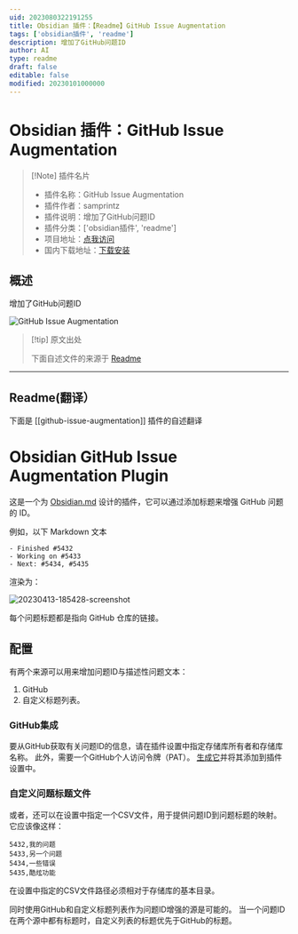 ```yaml
---
uid: 2023080322191255
title: Obsidian 插件：【Readme】GitHub Issue Augmentation
tags: ['obsidian插件', 'readme']
description: 增加了GitHub问题ID
author: AI
type: readme
draft: false
editable: false
modified: 20230101000000
---
```


# Obsidian 插件：GitHub Issue Augmentation

> [!Note] 插件名片
> - 插件名称：GitHub Issue Augmentation
> - 插件作者：samprintz
> - 插件说明：增加了GitHub问题ID
> - 插件分类：['obsidian插件', 'readme']
> - 项目地址：[点我访问](https://github.com/samprintz/obsidian-issue-augmentation-plugin)
> - 国内下载地址：[下载安装](https://pkmer.cn/products/plugin/pluginMarket/?github-issue-augmentation)

## 概述

增加了GitHub问题ID

![GitHub Issue Augmentation](https://cdn.pkmer.cn/covers/github-issue-augmentation.png!pkmer)

> [!tip] 原文出处
> 
>下面自述文件的来源于 [Readme](https://ghproxy.net/https://raw.githubusercontent.com/samprintz/obsidian-issue-augmentation-plugin/main/README.md)
> 

---

## Readme(翻译）

下面是 [[github-issue-augmentation]] 插件的自述翻译


# Obsidian GitHub Issue Augmentation Plugin

这是一个为 [Obsidian.md](https://obsidian.md/) 设计的插件，它可以通过添加标题来增强 GitHub 问题的 ID。

例如，以下 Markdown 文本

```
- Finished #5432
- Working on #5433
- Next: #5434, #5435
```

渲染为：

![20230413-185428-screenshot](https://user-images.githubusercontent.com/7581457/231971667-c5ed7591-21a5-4f3f-9ae4-b90cbbb1ac08.png)

每个问题标题都是指向 GitHub 仓库的链接。

## 配置

有两个来源可以用来增加问题ID与描述性问题文本：

1. GitHub
2. 自定义标题列表。

### GitHub集成

要从GitHub获取有关问题ID的信息，请在插件设置中指定存储库所有者和存储库名称。
此外，需要一个GitHub个人访问令牌（PAT）。
[生成它](https://docs.github.com/en/authentication/keeping-your-account-and-data-secure/creating-a-personal-access-token)并将其添加到插件设置中。

### 自定义问题标题文件

或者，还可以在设置中指定一个CSV文件，用于提供问题ID到问题标题的映射。
它应该像这样：

```
5432,我的问题
5433,另一个问题
5434,一些错误
5435,酷炫功能
```

在设置中指定的CSV文件路径必须相对于存储库的基本目录。

同时使用GitHub和自定义标题列表作为问题ID增强的源是可能的。
当一个问题ID在两个源中都有标题时，自定义列表的标题优先于GitHub的标题。



